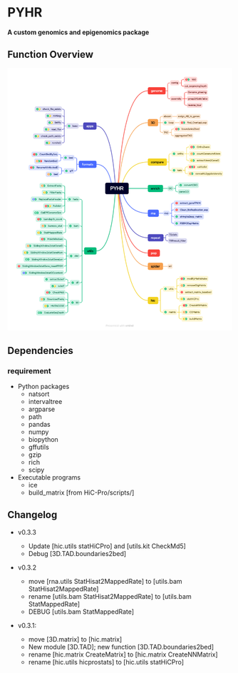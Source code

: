 # PYHR

**A custom genomics and epigenomics package**

## Function Overview
![PYHR_function](https://github.com/valderpan/PYHR/blob/master/PYHR.function.png)

## Dependencies

### requirement
- Python packages
    - natsort
    - intervaltree
    - argparse
    - path
    - pandas
    - numpy
    - biopython
    - gffutils
    - gzip
    - rich
    - scipy
- Executable programs
    - ice
    - build_matrix [from HiC-Pro/scripts/]

## Changelog
- v0.3.3
    - Update [hic.utils statHiCPro] and [utils.kit CheckMd5]
    - Debug [3D.TAD.boundaries2bed]

- v0.3.2
    - move [rna.utils StatHisat2MappedRate] to [utils.bam StatHisat2MappedRate]
    - rename [utils.bam StatHisat2MappedRate] to [utils.bam StatMappedRate]
    - DEBUG [utils.bam StatMappedRate]

- v0.3.1: 
    - move [3D.matrix] to [hic.matrix]
    - New module [3D.TAD]; new function [3D.TAD.boundaries2bed]
    - rename [hic.matrix CreateMatrix] to [hic.matrix CreateNNMatrix]
    - rename [hic.utils hicprostats] to [hic.utils statHiCPro]
